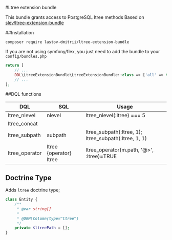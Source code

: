#Ltree extension bundle

This bundle grants access to PostgreSQL ltree methods
Based on [slev/ltree-extension-bundle](https://github.com/semin-lev/ltree-extension-bundle)

##Installation

```shell script
composer require lastov-dmitrii/ltree-extension-bundle
```

If you are not using symfony/flex, you just need to add the bundle to your `config/bundles.php`

```php
return [
    // ...
    DDL\LtreeExtensionBundle\LtreeExtensionBundle::class => ['all' => true],
    // ...
];
```

##DQL functions

| DQL            	| SQL                    	| Usage                                                 	|
|----------------	|------------------------	|-------------------------------------------------------	|
| ltree_nlevel   	| nlevel                 	| ltree_nlevel(:ltree) === 5                            	|
| ltree_concat   	| ||                     	| ltree_concat(:a, :b)                                  	|
| ltree_subpath  	| subpath                	| ltree_subpath(:ltree, 1); ltree_subpath(:ltree, 1, 1) 	|
| ltree_operator 	| ltree {operator} ltree 	| ltree_operator(m.path, '@>', :ltree)=TRUE             	|

## Doctrine Type

Adds `ltree` doctrine type;

```php
class Entity {
    /**
     * @var string[]
     *
     * @ORM\Column(type="ltree")
     */
    private $ltreePath = [];
}
```